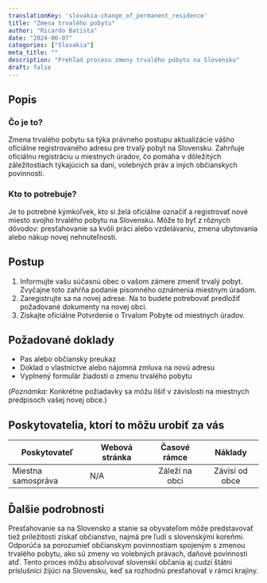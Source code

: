 ```yaml
---
translationKey: 'slovakia-change_of_permanent_residence'
title: "Zmena trvalého pobytu"
author: "Ricardo Batista"
date: "2024-06-07"
categories: ["Slovakia"]
meta_title: ""
description: "Prehľad procesu zmeny trvalého pobytu na Slovensku"
draft: false
---
```


## Popis
### Čo je to?
Zmena trvalého pobytu sa týka právneho postupu aktualizácie vášho oficiálne registrovaného adresu pre trvalý pobyt na Slovensku. Zahrňuje oficiálnu registráciu u miestnych úradov, čo pomáha v dôležitých záležitostiach týkajúcich sa daní, volebných práv a iných občianskych povinností.

### Kto to potrebuje?
Je to potrebné kýmkoľvek, kto si želá oficiálne označiť a registrovať nové miesto svojho trvalého pobytu na Slovensku. Môže to byť z rôznych dôvodov: presťahovanie sa kvôli práci alebo vzdelávaniu, zmena ubytovania alebo nákup novej nehnuteľnosti.

## Postup
1. Informujte vašu súčasnú obec o vašom zámere zmeniť trvalý pobyt. Zvyčajne toto zahŕňa podanie písomného oznámenia miestnym úradom.
2. Zaregistrujte sa na novej adrese. Na to budete potrebovať predložiť požadované dokumenty na novej obci.
3. Získajte oficiálne Potvrdenie o Trvalom Pobyte od miestnych úradov.

## Požadované doklady
- Pas alebo občiansky preukaz
- Doklad o vlastníctve alebo nájomná zmluva na novú adresu
- Vyplnený formulár žiadosti o zmenu trvalého pobytu

(*Poznámka:* Konkrétne požiadavky sa môžu líšiť v závislosti na miestnych predpisoch vašej novej obce.)

## Poskytovatelia, ktorí to môžu urobiť za vás

| Poskytovateľ   |     Webová stránka   |     Časové rámce    |       Náklady      |
| --------------- | --------------- |  :-------------: | :-------------: |
| Miestna samospráva      |  N/A |      Záleží na obci      |       Závisí od obce |

## Ďalšie podrobnosti
Presťahovanie sa na Slovensko a stanie sa obyvateľom môže predstavovať tiež príležitosti získať občianstvo, najmä pre ľudí s slovenskými koreňmi. Odporúča sa porozumieť občianskym povinnostiam spojeným s zmenou trvalého pobytu, ako sú zmeny vo volebných právach, daňové povinnosti atď. Tento proces môžu absolvovať slovenskí občania aj cudzí štátni príslušníci žijúci na Slovensku, keď sa rozhodnú presťahovať v rámci krajiny.